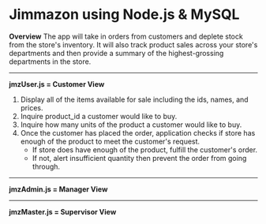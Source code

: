 # Jimmazon using Node.js & MySQL #
**Overview**
The app will take in orders from customers and deplete stock from the store's inventory. It will also track product sales across your store's departments and then provide a summary of the highest-grossing departments in the store.
- - - -
**jmzUser.js = Customer View**
1. Display all of the items available for sale including the ids, names, and prices.
2. Inquire product_id a customer would like to buy.
3. Inquire how many units of the product a customer would like to buy.
4. Once the customer has placed the order, application  checks if store has enough of the product to meet the customer's request.
    * If store does have enough of the product, fulfill the customer's order.
    * If not, alert insufficient quantity then prevent the order from going through.
- - - -
**jmzAdmin.js = Manager View**
- - - -
**jmzMaster.js = Supervisor View**